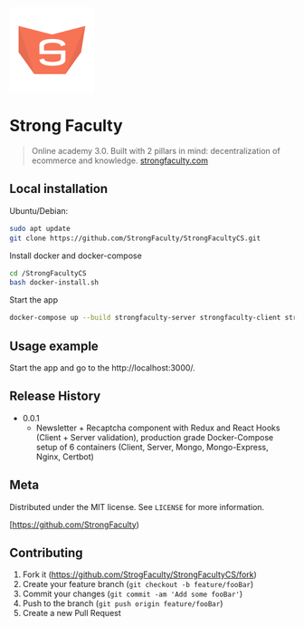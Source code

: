 

![StrongFaculty](/client/public/images/sf-logo.png)
# Strong Faculty

> Online academy 3.0. Built with 2 pillars in mind: decentralization of ecommerce and knowledge.
> [strongfaculty.com](https://strongfaculty.com)



## Local installation 

Ubuntu/Debian:

```sh
sudo apt update
git clone https://github.com/StrongFaculty/StrongFacultyCS.git
```

Install docker and docker-compose

```sh
cd /StrongFacultyCS
bash docker-install.sh
```

Start the app

```sh
docker-compose up --build strongfaculty-server strongfaculty-client strongfaculty-mongo strongfaculty-mongoexp
```

## Usage example

Start the app and go to the http://localhost:3000/.


## Release History

* 0.0.1
    * Newsletter + Recaptcha component with Redux and React Hooks (Client + Server validation), production grade Docker-Compose setup of 6 containers (Client, Server, Mongo, Mongo-Express, Nginx, Certbot) 


## Meta

Distributed under the MIT license. See ``LICENSE`` for more information.

[https://github.com/StrongFaculty)


## Contributing

1. Fork it (<https://github.com/StrogFaculty/StrongFacultyCS/fork>)
2. Create your feature branch (`git checkout -b feature/fooBar`)
3. Commit your changes (`git commit -am 'Add some fooBar'`)
4. Push to the branch (`git push origin feature/fooBar`)
5. Create a new Pull Request